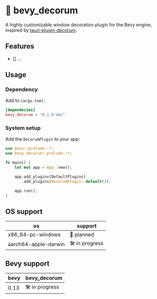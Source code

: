 # 🚧 bevy_decorum

A highly customizable window decoration plugin for the Bevy engine, inspired by [tauri-plugin-decorum](https://github.com/clearlysid/tauri-plugin-decorum).

## Features

- [] ...

## Usage

### Dependency

Add to `Cargo.toml`:

```toml
[dependecies]
bevy_decorum = "0.1.0-dev"
```

### System setup

Add the `DecorumPlugin` to your app:

```rust
use bevu::prelude::*;
use bevy_decorum::prelude::*;

fn main() {
    let mut app = App::new();

    app.add_plugins(DefaultPlugins)
       .add_plugins(DecorumPlugin::default());

    app.run();
}
```

## OS support

| os | support |
| --- | --- |
| x86_64-pc-windows | 🚧 planned |
| aarch64-apple-darwin | 🛠️ in progress |

## Bevy support

| bevy | bevy\_decorum |
| --- | --- |
| 0.13 | 🛠️ in progress |
